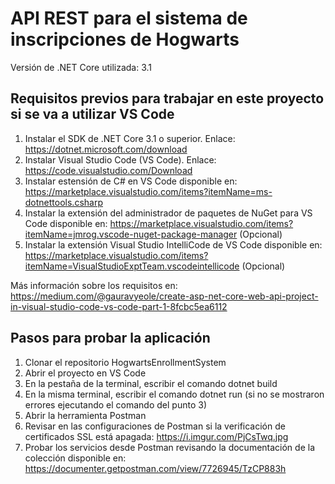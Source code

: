 # API REST para el sistema de inscripciones de Hogwarts

Versión de .NET Core utilizada: 3.1

## Requisitos previos para trabajar en este proyecto si se va a utilizar VS Code

1. Instalar el SDK de .NET Core 3.1 o superior. Enlace: https://dotnet.microsoft.com/download
2. Instalar Visual Studio Code (VS Code). Enlace: https://code.visualstudio.com/Download
3. Instalar estensión de C# en VS Code disponible en: https://marketplace.visualstudio.com/items?itemName=ms-dotnettools.csharp
4. Instalar la extensión del administrador de paquetes de NuGet para VS Code disponible en: https://marketplace.visualstudio.com/items?itemName=jmrog.vscode-nuget-package-manager (Opcional)
5. Instalar la extensión Visual Studio IntelliCode de VS Code disponible en: https://marketplace.visualstudio.com/items?itemName=VisualStudioExptTeam.vscodeintellicode (Opcional)

Más información sobre los requisitos en: https://medium.com/@gauravyeole/create-asp-net-core-web-api-project-in-visual-studio-code-vs-code-part-1-8fcbc5ea6112

## Pasos para probar la aplicación

1. Clonar el repositorio HogwartsEnrollmentSystem
2. Abrir el proyecto en VS Code
3. En la pestaña de la terminal, escribir el comando dotnet build
4. En la misma terminal, escribir el comando dotnet run (si no se mostraron errores ejecutando
el comando del punto 3)
5. Abrir la herramienta Postman
6. Revisar en las configuraciones de Postman si la verificación de certificados SSL está apagada: https://i.imgur.com/PjCsTwq.jpg
7. Probar los servicios desde Postman revisando la documentación de la colección disponible en: https://documenter.getpostman.com/view/7726945/TzCP883h
